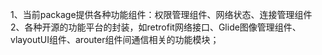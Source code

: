 1、当前package提供各种功能组件：权限管理组件、网络状态、连接管理组件
2、各种开源的功能平台的封装，如retrofit网络接口、Glide图像管理组件、vlayoutUI组件、arouter组件间通信相关的功能模块；
